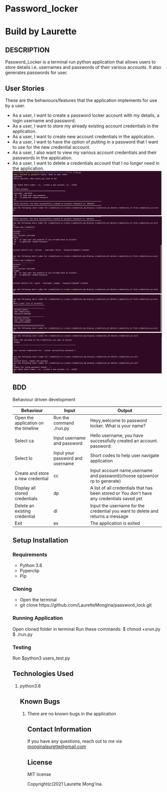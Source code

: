 # Password_locker
# Build by Laurette
## DESCRIPTION
Password_Locker is a terminal run python application that allows users to store details i.e. usernames and passwords of their various accounts. It also generates passwords for user.
## User Stories
These are the behaviours/features that the application implements for use by a user.

<ul>
<li>As a user, I want to create a password locker account with my details, a login username and password.</li>
<li>As a user, I want to store my already existing account credentials in the application.</li>
<li>As a user, I want to create new account credentials in the application.</li>
<li>As a user, I want to have the option of putting in a password that I want to use for the new credential account.</li>
<li>As a user, I also want to view my various account credentials and their passwords in the application.</li>
<li>As a user, I want to delete a credentials account that I no longer need in the application.</li>

<img src = "1.png">
<img src = "2.png">
<img src = "3.png">
<img src = "4.png">

## BDD
Behaviour driven development

| Behaviour          | Input | Output |
| -------------  | ----------| -----------  |
| Open the application on the timeline|Run the command ./run.py   | Heyy,welcome to password locker. What is your name?     |
| Select ca | Input username and password | Hello username, you have successfully created an account. password: |
| Select lo | Input your password and username | Short codes to help user navigate application |
|  Create and store a new credential| cc | Input account name,username and password(choose op(own)or rp to generate) |
|Display all stored credentials|dp|A list of all credentials that has been stored or You don't have any credentials saved yet|
|Delete an existing credential|dl|Input the username for the credential you want to delete and returns a message|
|Exit|ex|The application is exited

## Setup Installation

### Requirements
<ul>
<li>Python 3.8</li>
<li>Pyperclip</li>
<li>Pip</li>
</ul>

### Cloning

<ul>
<li>Open the terminal</li>
<li>git clone https://github.com/LauretteMongina/password_lock.git</li>
</ul>

### Running Application
Open cloned folder in terminal
  Run these commands:
   $ chmod +xrun.py
   $ ./run.py

### Testing 
  Run $python3 users_test.py

## Technologies Used
<ol>
<li>python3.8</li>


## Known Bugs
<ol>
<li>There are no known bugs in the application</li>

## Contact Information
If you have any questions, reach out to me via monginalaurette@gmail.com

## License
MIT license

Copyright(c)2021 Laurette Mong'ina.

